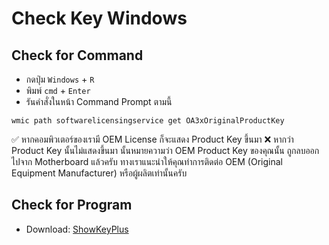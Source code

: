 # Check Key Windows
## Check for Command
- กดปุ่ม `Windows` + `R`
- พิมพ์ `cmd` + `Enter`
- รันคำสั่งในหน้า Command Prompt ตามนี้
```
wmic path softwarelicensingservice get OA3xOriginalProductKey
```
✅ หากคอมพิวเตอร์ของเรามี OEM License ก็จะแสดง Product Key ขึ้นมา
❌ หากว่า Product Key นั้นไม่แสดงขึ้นมา นั้นหมายความว่า OEM Product Key ของคุณนั้น ถูกลบออกไปจาก Motherboard แล้วครับ ทางเราแนะนำให้คุณทำการติดต่อ OEM (Original Equipment Manufacturer) หรือผู้ผลิตเท่านั้นครับ

## Check for Program
- Download: <a href="https://software.thaiware.com/14600-ShowKeyPlus-Download.html">ShowKeyPlus</a>
